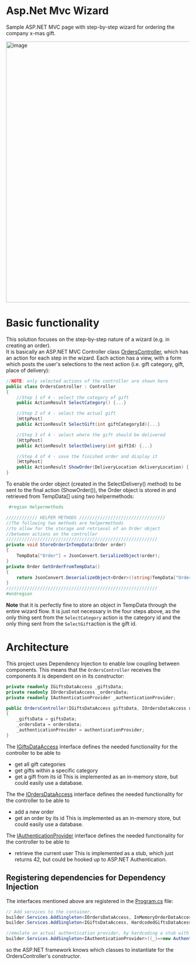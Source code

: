 # Asp.Net Mvc Wizard
Sample ASP.NET MVC page with step-by-step wizard for ordering the company x-mas gift.

<img width="713" alt="image" src="https://user-images.githubusercontent.com/3811290/204812610-8a7e1444-ba20-46ea-b8bb-1f030913ae99.png">

# Basic functionality
This solution focuses on the step-by-step nature of a wizard (e.g. in creating an order).  
It is basically an ASP.NET MVC Controller class [OrdersController](https://github.com/xnafan/AspNetMvcWizardSample/blob/master/AspNetMvcWizardSample/Controllers/OrdersController.cs), which has an action for each step in the wizard.
Each action has a view, with a form which posts the user's selections to the next action (i.e. gift category, gift, place of delivery):

```cs
//NOTE: only selected actions of the controller are shown here
public class OrdersController : Controller
{
    //Step 1 of 4 - select the category of gift
    public ActionResult SelectCategory() {...}

    //Step 2 of 4 - select the actual gift
    [HttpPost]
    public ActionResult SelectGift(int giftCategoryId){...}

    //Step 3 of 4 - select where the gift should be delivered
    [HttpPost]
    public ActionResult SelectDelivery(int giftId) {...}

    //Step 4 of 4 - save the finished order and display it
    [HttpPost]
    public ActionResult ShowOrder(DeliveryLocation deliveryLocation) {...}
}
```
To enable the order object (created in the SelectDelivery() method) to be sent to the final action (ShowOrder()), the Order object is stored in and retrieved from TempData[] using two helpermethods:

```cs
 #region Helpermethods

//////////// HELPER METHODS /////////////////////////////////
//The following two methods are helpermethods
//to allow for the storage and retrieval of an Order object
//between actions on the controller
//////////////////////////////////////////////////////////
private void StoreOrderInTempData(Order order)
{
    TempData["Order"] = JsonConvert.SerializeObject(order);
}
private Order GetOrderFromTempData()
{
    return JsonConvert.DeserializeObject<Order>((string)TempData["Order"]);
}
////////////////////////////////////////////////////////// 
#endregion
```
**Note** that it is perfectly fine to store an object in TempData through the entire wizard flow. It is just not necessary in the four steps above, as the only thing sent from the `SelectCategory` action is the category id and the only thing sent from the `SelectGift`action is the gift id.

# Architecture
This project uses Dependency Injection to enable low coupling between components.
This means that the `OrdersController` receives the components it is dependent on in its constructor:

```cs
private readonly IGiftsDataAccess _giftsData;
private readonly IOrdersDataAccess _ordersData;
private readonly IAuthenticationProvider _authenticationProvider;

public OrdersController(IGiftsDataAccess giftsData, IOrdersDataAccess ordersData, IAuthenticationProvider authenticationProvider)
{
    _giftsData = giftsData;
    _ordersData = ordersData;
    _authenticationProvider = authenticationProvider;
}
```
The [IGiftsDataAccess](https://github.com/xnafan/AspNetMvcWizardSample/blob/master/AspNetMvcWizardSample/DataAccess/IGiftsDataAccess.cs) interface defines the needed functionality for the controller to be able to 
* get all gift categories 
* get gifts within a specific category
* get a gift from its id
This is implemented as an in-memory store, but could easily use a database.

The the [IOrdersDataAccess](https://github.com/xnafan/AspNetMvcWizardSample/blob/master/AspNetMvcWizardSample/DataAccess/IOrdersDataAccess.cs) interface defines the needed functionality for the controller to be able to
* add a new order
* get an order by its id
This is implemented as an in-memory store, but could easily use a database.

The [IAuthenticationProvider](https://github.com/xnafan/AspNetMvcWizardSample/blob/master/AspNetMvcWizardSample/DataAccess/IAuthenticationProvider.cs) interface defines the needed functionality for the controller to be able to
* retrieve the current user
This is implemented as a stub, which just returns 42, but could be hooked up to ASP.NET Authentication.

## Registering dependencies for Dependency Injection
The interfaces mentioned above are registered in the [Program.cs](https://github.com/xnafan/AspNetMvcWizardSample/blob/master/AspNetMvcWizardSample/Program.cs) file:

```cs
// Add services to the container.
builder.Services.AddSingleton<IOrdersDataAccess, InMemoryOrderDataAccess>();
builder.Services.AddSingleton<IGiftsDataAccess, HardcodedGiftsDataAcess>();

//emulate an actual authentication provider, by hardcoding a stub with the value "42"
builder.Services.AddSingleton<IAuthenticationProvider>((_)=>new AuthenticationProviderStub(42));
```
so the ASP.NET framework knows which classes to instantiate for the OrdersController's constructor.
